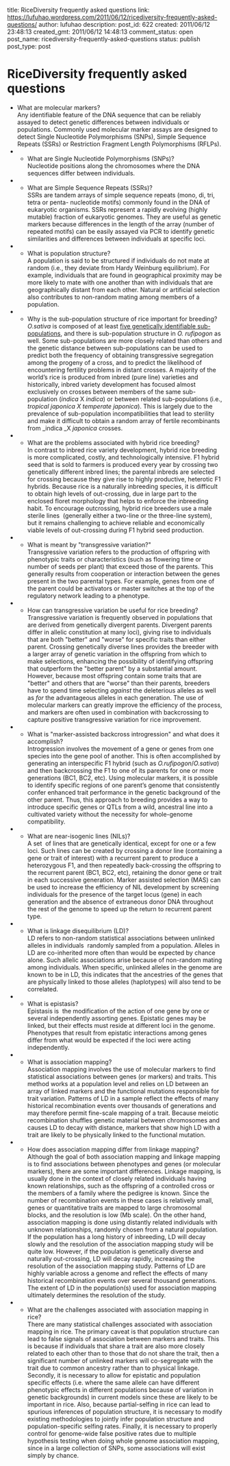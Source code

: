 title: RiceDiversity frequently asked questions
link: https://lufuhao.wordpress.com/2011/06/12/ricediversity-frequently-asked-questions/
author: lufuhao
description: 
post_id: 622
created: 2011/06/12 23:48:13
created_gmt: 2011/06/12 14:48:13
comment_status: open
post_name: ricediversity-frequently-asked-questions
status: publish
post_type: post

# RiceDiversity frequently asked questions

* What are molecular markers?  
Any identifiable feature of the DNA sequence that can be reliably assayed to detect genetic differences between individuals or populations. Commonly used molecular marker assays are designed to detect Single Nucleotide Polymorphisms (SNPs), Simple Sequence Repeats (SSRs) or Restriction Fragment Length Polymorphisms (RFLPs). 
* * What are Single Nucleotide Polymorphisms (SNPs)?  
Nucleotide positions along the chromosomes where the DNA sequences differ between individuals. 
* * What are Simple Sequence Repeats (SSRs)?  
SSRs are tandem arrays of simple sequence repeats (mono, di, tri, tetra or penta- nucleotide motifs) commonly found in the DNA of eukaryotic organisms. SSRs represent a rapidly evolving (highly mutable) fraction of eukaryotic genomes. They are useful as genetic markers because differences in the length of the array (number of repeated motifs) can be easily assayed via PCR to identify genetic similarities and differences between individuals at specific loci. 
* * What is population structure?  
A population is said to be structured if individuals do not mate at random (i.e., they deviate from Hardy Weinburg equilibrium). For example, individuals that are found in geographical proximity may be more likely to mate with one another than with individuals that are geographically distant from each other. Natural or artificial selection also contributes to non-random mating among members of a population. 
* * Why is the sub-population structure of rice important for breeding?  
_O.sativa_ is composed of at least [five genetically identifiable sub-populations](http://www.ricediversity.org/thebasics/populationsofrice.cfm), and there is sub-population structure in _O. rufipogon_ as well. Some sub-populations are more closely related than others and the genetic distance between sub-populations can be used to predict both the frequency of obtaining transgressive segregation among the progeny of a cross, and to predict the likelihood of encountering fertility problems in distant crosses. A majority of the world’s rice is produced from inbred (pure line) varieties and historically, inbred variety development has focused almost exclusively on crosses between members of the same sub-population (_indica_ X _indica_) or between related sub-populations (i.e., _tropical japonica _X_ temperate japonica_). This is largely due to the prevalence of sub-population incompatibilities that lead to sterility and make it difficult to obtain a random array of fertile recombinants from _indica _X _japonica_ crosses. 
* * What are the problems associated with hybrid rice breeding?  
In contrast to inbred rice variety development, hybrid rice breeding is more complicated, costly, and technologically intensive. F1 hybrid seed that is sold to farmers is produced every year by crossing two genetically different inbred lines; the parental inbreds are selected for crossing because they give rise to highly productive, heterotic F1 hybrids. Because rice is a naturally inbreeding species, it is difficult to obtain high levels of out-crossing, due in large part to the enclosed floret morphology that helps to enforce the inbreeding habit. To encourage outcrossing, hybrid rice breeders use a male sterile lines  (generally either a two-line or the three-line system), but it remains challenging to achieve reliable and economically viable levels of out-crossing during F1 hybrid seed production. 
* * What is meant by "transgressive variation?"  
Transgressive variation refers to the production of offspring with phenotypic traits or characteristics (such as flowering time or number of seeds per plant) that exceed those of the parents. This generally results from cooperation or interaction between the genes present in the two parental types. For example, genes from one of the parent could be activators or master switches at the top of the regulatory network leading to a phenotype. 
* * How can transgressive variation be useful for rice breeding?  
Transgressive variation is frequently observed in populations that are derived from genetically divergent parents. Divergent parents differ in allelic constitution at many loci), giving rise to individuals that are both "better" and "worse" for specific traits than either parent. Crossing genetically diverse lines provides the breeder with a larger array of genetic variation in the offspring from which to make selections, enhancing the possibility of identifying offspring that outperform the "better parent" by a substantial amount. However, because most offspring contain some traits that are "better" and others that are "worse" than their parents, breeders have to spend time selecting _against_ the deleterious alleles as well as _for_ the advantageous alleles in each generation. The use of molecular markers can greatly improve the efficiency of the process, and markers are often used in combination with backcrossing to capture positive transgressive variation for rice improvement. 
* * What is "marker-assisted backcross introgression" and what does it accomplish?  
Introgression involves the movement of a gene or genes from one species into the gene pool of another. This is often accomplished by generating an interspecific F1 hybrid (such as _O.rufipogon_/_O.sativa_) and then backcrossing the F1 to one of its parents for one or more generations (BC1, BC2, etc). Using molecular markers, it is possible to identify specific regions of one parent’s genome that consistently confer enhanced trait performance in the genetic background of the other parent. Thus, this approach to breeding provides a way to introduce specific genes or QTLs from a wild, ancestral line into a cultivated variety without the necessity for whole-genome compatibility. 
* * What are near-isogenic lines (NILs)?  
A set  of lines that are genetically identical, except for one or a few loci. Such lines can be created by crossing a donor line (containing a gene or trait of interest) with a recurrent parent to produce a heterozygous F1, and then repeatedly back-crossing the offspring to the recurrent parent (BC1, BC2, etc), retaining the donor gene or trait in each successive generation. Marker assisted selection (MAS) can be used to increase the efficiency of NIL development by screening individuals for the presence of the target locus (gene) in each generation and the absence of extraneous donor DNA throughout the rest of the genome to speed up the return to recurrent parent type. 
* * What is linkage disequilibrium (LD)?  
LD refers to non-random statistical associations between unlinked alleles in individuals  randomly sampled from a population. Alleles in LD are co-inherited more often than would be expected by chance alone. Such allelic associations arise because of non-random mating among individuals. When specific, unlinked alleles in the genome are known to be in LD, this indicates that the ancestries of the genes that are physically linked to those alleles (haplotypes) will also tend to be correlated. 
* * What is epistasis?  
Epistasis is  the modification of the action of one gene by one or several independently assorting genes. Epistatic genes may be linked, but their effects must reside at different loci in the genome. Phenotypes that result from epistatic interactions among genes differ from what would be expected if the loci were acting independently. 
* * What is association mapping?  
Association mapping involves the use of molecular markers to find statistical associations between genes (or markers) and traits. This method works at a population level and relies on LD between an array of linked markers and the functional mutations responsible for trait variation. Patterns of LD in a sample reflect the effects of many historical recombination events over thousands of generations and may therefore permit fine-scale mapping of a trait. Because meiotic recombination shuffles genetic material between chromosomes and causes LD to decay with distance, markers that show high LD with a trait are likely to be physically linked to the functional mutation. 
* * How does association mapping differ from linkage mapping?  
Although the goal of both association mapping and linkage mapping is to find associations between phenotypes and genes (or molecular markers), there are some important differences. Linkage mapping, is usually done in the context of closely related individuals having known relationships, such as the offspring of a controlled cross or the members of a family where the pedigree is known. Since the number of recombination events in these cases is relatively small, genes or quantitative traits are mapped to large chromosomal blocks, and the resolution is low (Mb scale). On the other hand, association mapping is done using distantly related individuals with unknown relationships, randomly chosen from a natural population. If the population has a long history of inbreeding, LD will decay slowly and the resolution of the association mapping study will be quite low. However, if the population is genetically diverse and naturally out-crossing, LD will decay rapidly, increasing the resolution of the association mapping study. Patterns of LD are highly variable across a genome and reflect the effects of many historical recombination events over several thousand generations. The extent of LD in the population(s) used for association mapping ultimately determines the resolution of the study. 
* * What are the challenges associated with association mapping in rice?  
There are many statistical challenges associated with association mapping in rice. The primary caveat is that population structure can lead to false signals of association between markers and traits. This is because if individuals that share a trait are also more closely related to each other than to those that do not share the trait, then a significant number of unlinked markers will co-segregate with the trait due to common ancestry rather than to physical linkage. Secondly, it is necessary to allow for epistatic and population specific effects (i.e. where the same allele can have different phenotypic effects in different populations because of variation in genetic backgrounds) in current models since these are likely to be important in rice. Also, because partial-selfing in rice can lead to spurious inferences of population structure, it is necessary to modify existing methodologies to jointly infer population structure and population-specific selfing rates. Finally, it is necessary to properly control for genome-wide false positive rates due to multiple hypothesis testing when doing whole genome association mapping, since in a large collection of SNPs, some associations will exist simply by chance.